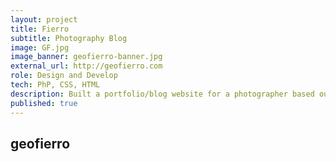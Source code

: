 ```yaml
---
layout: project
title: Fierro
subtitle: Photography Blog
image: GF.jpg
image_banner: geofierro-banner.jpg
external_url: http://geofierro.com
role: Design and Develop
tech: PhP, CSS, HTML
description: Built a portfolio/blog website for a photographer based out of Chicago. The build included a custom Content Management System for the photographer to input photos and blog posts.
published: true
---
```


## geofierro
